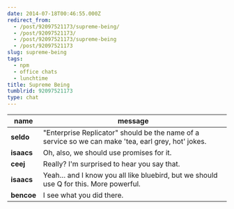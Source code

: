 ```yaml
---
date: 2014-07-18T00:46:55.000Z
redirect_from:
  - /post/92097521173/supreme-being/
  - /post/92097521173/
  - /post/92097521173/supreme-being
  - /post/92097521173
slug: supreme-being
tags:
  - npm
  - office chats
  - lunchtime
title: Supreme Being
tumblrid: 92097521173
type: chat
---
```

|name|message|
|-----|-----|
| **seldo** | "Enterprise Replicator" should be the name of a service so we can make 'tea, earl grey, hot' jokes. |
| **isaacs** | Oh, also, we should use promises for it. |
| **ceej** | Really?  I'm surprised to hear you say that. |
| **isaacs** | Yeah… and I know you all like bluebird, but we should use Q for this.  More powerful. |
| **bencoe** | I see what you did there. |
